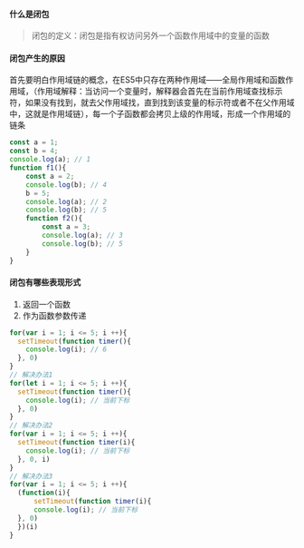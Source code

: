 #### 什么是闭包

>闭包的定义：闭包是指有权访问另外一个函数作用域中的变量的函数

#### 闭包产生的原因

首先要明白作用域链的概念，在ES5中只存在两种作用域——全局作用域和函数作用域，（作用域解释：当访问一个变量时，解释器会首先在当前作用域查找标示符，如果没有找到，就去父作用域找，直到找到该变量的标示符或者不在父作用域中，这就是作用域链），每一个子函数都会拷贝上级的作用域，形成一个作用域的链条

```javascript
const a = 1;
const b = 4;
console.log(a); // 1
function f1(){
    const a = 2;
    console.log(b); // 4
    b = 5;
    console.log(a); // 2
    console.log(b); // 5
    function f2(){
        const a = 3;
        console.log(a); // 3
    	console.log(b); // 5
    }
}
```

#### 闭包有哪些表现形式

1. 返回一个函数
2. 作为函数参数传递

```javascript
for(var i = 1; i <= 5; i ++){
  setTimeout(function timer(){
    console.log(i); // 6
  }, 0)
}
// 解决办法1
for(let i = 1; i <= 5; i ++){
  setTimeout(function timer(){
    console.log(i); // 当前下标
  }, 0)
}
// 解决办法2
for(var i = 1; i <= 5; i ++){
  setTimeout(function timer(i){
    console.log(i); // 当前下标
  }, 0, i)
}
// 解决办法3
for(var i = 1; i <= 5; i ++){
  (function(i){
      setTimeout(function timer(i){
      console.log(i); // 当前下标
  }, 0)
  })(i)
}
```

